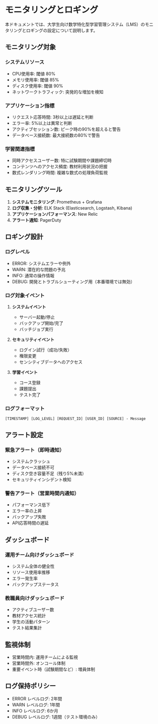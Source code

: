 # モニタリングとロギング

本ドキュメントでは、大学生向け数学特化型学習管理システム（LMS）のモニタリングとロギングの設定について説明します。

## モニタリング対象

### システムリソース

- CPU使用率: 閾値 80%
- メモリ使用率: 閾値 85%
- ディスク使用率: 閾値 90%
- ネットワークトラフィック: 突発的な増加を検知

### アプリケーション指標

- リクエスト応答時間: 3秒以上は遅延と判断
- エラー率: 5%以上は異常と判断
- アクティブセッション数: ピーク時の90%を超えると警告
- データベース接続数: 最大接続数の80%で警告

### 学習関連指標

- 同時アクセスユーザー数: 特に試験期間や課題締切時
- コンテンツへのアクセス頻度: 教材利用状況の把握
- 数式レンダリング時間: 複雑な数式の処理負荷監視

## モニタリングツール

1. **システムモニタリング**: Prometheus + Grafana
2. **ログ収集・分析**: ELK Stack (Elasticsearch, Logstash, Kibana)
3. **アプリケーションパフォーマンス**: New Relic
4. **アラート通知**: PagerDuty

## ロギング設計

### ログレベル

- ERROR: システムエラーや例外
- WARN: 潜在的な問題の予兆
- INFO: 通常の操作情報
- DEBUG: 開発とトラブルシューティング用（本番環境では無効）

### ログ対象イベント

1. **システムイベント**
   - サーバー起動/停止
   - バックアップ開始/完了
   - バッチジョブ実行

2. **セキュリティイベント**
   - ログイン試行（成功/失敗）
   - 権限変更
   - センシティブデータへのアクセス

3. **学習イベント**
   - コース登録
   - 課題提出
   - テスト完了

### ログフォーマット

```
[TIMESTAMP] [LOG_LEVEL] [REQUEST_ID] [USER_ID] [SOURCE] - Message
```

## アラート設定

### 緊急アラート（即時通知）

- システムクラッシュ
- データベース接続不可
- ディスク空き容量不足（残り5%未満）
- セキュリティインシデント検知

### 警告アラート（営業時間内通知）

- パフォーマンス低下
- エラー率の上昇
- バックアップ失敗
- API応答時間の遅延

## ダッシュボード

### 運用チーム向けダッシュボード

- システム全体の健全性
- リソース使用率推移
- エラー発生率
- バックアップステータス

### 教職員向けダッシュボード

- アクティブユーザー数
- 教材アクセス統計
- 学生の活動パターン
- テスト結果集計

## 監視体制

- 営業時間内: 運用チームによる監視
- 営業時間外: オンコール体制
- 重要イベント時（試験期間など）: 増員体制

## ログ保持ポリシー

- ERROR レベルログ: 2年間
- WARN レベルログ: 1年間
- INFO レベルログ: 6か月
- DEBUG レベルログ: 1週間（テスト環境のみ）
